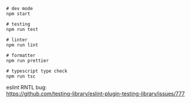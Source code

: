 ```
# dev mode
npm start

# testing
npm run test

# linter
npm run lint

# formatter
npm run prettier

# typescript type check
npm run tsc
```


eslint RNTL bug:  
https://github.com/testing-library/eslint-plugin-testing-library/issues/777